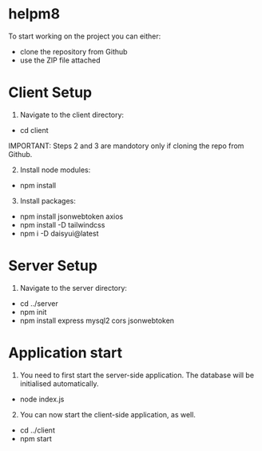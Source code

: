 # helpm8

To start working on the project you can either: 
  - clone the repository from Github
  - use the ZIP file attached

# Client Setup
1. Navigate to the client directory:
 - cd client

IMPORTANT: Steps 2 and 3 are mandotory only if cloning the repo from Github.

2. Install node modules:
 - npm install

3. Install packages:
  - npm install jsonwebtoken axios
  - npm install -D tailwindcss
  - npm i -D daisyui@latest

 # Server Setup
 1. Navigate to the server directory:
  - cd ../server
  - npm init
  - npm install express mysql2 cors jsonwebtoken

# Application start

1. You need to first start the server-side application. The database will be initialised automatically.
 - node index.js

2. You can now start the client-side application, as well.
- cd ../client
- npm start 